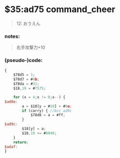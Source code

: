 ﻿
# $35:ad75 command_cheer



>12: おうえん


### notes:
>右手攻撃力+10

### (pseudo-)code:
```js
{
	$78d5 = 1;
	$78d7 = #4b;
	$78da = #31;
	$18,19 = #7575;

	for (x = 4;x != 0;x--) {
$ad8e:
		a = $18[y = #19] + #0a;
		if (carry) { //bcc ad9c
			$78d8 = a = #ff;
		}
$ad9c:
		$18[y] = a;
		$18,19 += #0040;
	}
	return;
$adaf:
}
```



